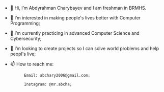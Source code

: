 - 👋 Hi, I’m Abdyrahman Charybayev and I am freshman in BRMHS. 
- 👀 I’m interested in making people's lives better with Computer Programming;
- 🌱 I’m currently practicing in advanced Computer Science and Cybersecurity;
- 💞️ I’m looking to create projects so I can solve world problems and help peopl's live;
- 📫 How to reach me:
            
            Email: abchary2006@gmail.com;
            
            Instagram: @mr.abcha;
            


